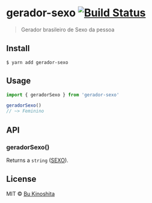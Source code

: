 # gerador-sexo [![Build Status](https://travis-ci.org/bukinoshita/gerador-sexo.svg?branch=master)](https://travis-ci.org/bukinoshita/gerador-sexo)

> Gerador brasileiro de Sexo da pessoa

## Install

```
$ yarn add gerador-sexo
```

## Usage

```ts
import { geradorSexo } from 'gerador-sexo'

geradorSexo()
// ~> Feminino
```

## API

### geradorSexo()

Returns a `string` ([SEXO](source/types/sexo.enum.ts)).

## License

MIT © [Bu Kinoshita](https://bukinoshita.io)
